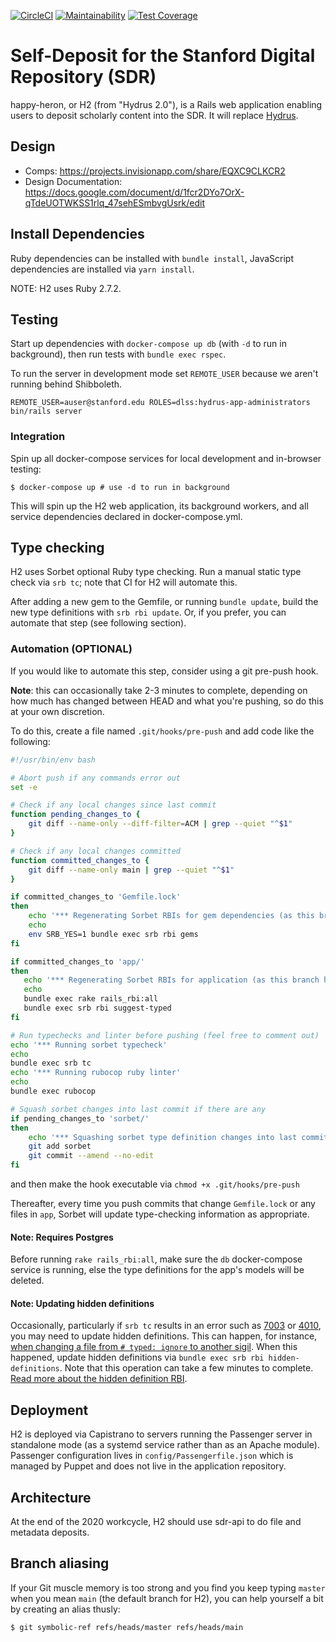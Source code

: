 [![CircleCI](https://circleci.com/gh/sul-dlss/happy-heron.svg?style=svg)](https://circleci.com/gh/sul-dlss/happy-heron)
[![Maintainability](https://api.codeclimate.com/v1/badges/3dbc6311e79b7045bed4/maintainability)](https://codeclimate.com/github/sul-dlss/happy-heron/maintainability)
[![Test Coverage](https://api.codeclimate.com/v1/badges/3dbc6311e79b7045bed4/test_coverage)](https://codeclimate.com/github/sul-dlss/happy-heron/test_coverage)

# Self-Deposit for the Stanford Digital Repository (SDR)

happy-heron, or H2 (from "Hydrus 2.0"), is a Rails web application enabling users to deposit scholarly content into the SDR. It will replace [Hydrus](https://github.com/sul-dlss/hydrus).

## Design

* Comps: https://projects.invisionapp.com/share/EQXC9CLKCR2
* Design Documentation: https://docs.google.com/document/d/1fcr2DYo7OrX-qTdeUOTWKSS1rlq_47sehESmbvgUsrk/edit

## Install Dependencies

Ruby dependencies can be installed with `bundle install`, JavaScript dependencies are installed via `yarn install`.

NOTE: H2 uses Ruby 2.7.2.

## Testing

Start up dependencies with `docker-compose up db` (with `-d` to run in background), then run tests with `bundle exec rspec`.

To run the server in development mode set `REMOTE_USER` because we aren't running behind Shibboleth.

```shell
REMOTE_USER=auser@stanford.edu ROLES=dlss:hydrus-app-administrators bin/rails server
```

### Integration

Spin up all docker-compose services for local development and in-browser testing:

```shell
$ docker-compose up # use -d to run in background
```

This will spin up the H2 web application, its background workers, and all service dependencies declared in docker-compose.yml.

## Type checking

H2 uses Sorbet optional Ruby type checking. Run a manual static type check via `srb tc`; note that CI for H2 will automate this.

After adding a new gem to the Gemfile, or running `bundle update`, build the new type definitions with `srb rbi update`. Or, if you prefer, you can automate that step (see following section).

### Automation (OPTIONAL)

If you would like to automate this step, consider using a git pre-push hook.

**Note**: this can occasionally take 2-3 minutes to complete, depending on how much has changed between HEAD and what you're pushing, so do this at your own discretion.

To do this, create a file named `.git/hooks/pre-push` and add code like the following:

```bash
#!/usr/bin/env bash

# Abort push if any commands error out
set -e

# Check if any local changes since last commit
function pending_changes_to {
    git diff --name-only --diff-filter=ACM | grep --quiet "^$1"
}

# Check if any local changes committed
function committed_changes_to {
    git diff --name-only main | grep --quiet "^$1"
}

if committed_changes_to 'Gemfile.lock'
then
    echo '*** Regenerating Sorbet RBIs for gem dependencies (as this branch has changed Gemfile.lock)'
    echo
    env SRB_YES=1 bundle exec srb rbi gems
fi

if committed_changes_to 'app/'
then
   echo '*** Regenerating Sorbet RBIs for application (as this branch has changed files in app/)'
   echo
   bundle exec rake rails_rbi:all
   bundle exec srb rbi suggest-typed
fi

# Run typechecks and linter before pushing (feel free to comment out)
echo '*** Running sorbet typecheck'
echo
bundle exec srb tc
echo '*** Running rubocop ruby linter'
echo
bundle exec rubocop

# Squash sorbet changes into last commit if there are any
if pending_changes_to 'sorbet/'
then
    echo '*** Squashing sorbet type definition changes into last commit'
    git add sorbet
    git commit --amend --no-edit
fi
```

and then make the hook executable via `chmod +x .git/hooks/pre-push`

Thereafter, every time you push commits that change `Gemfile.lock` or any files in `app`, Sorbet will update type-checking information as appropriate.

#### Note: Requires Postgres

Before running `rake rails_rbi:all`, make sure the `db` docker-compose service is running, else the type definitions for the app's models will be deleted.

#### Note: Updating hidden definitions

Occasionally, particularly if `srb tc` results in an error such as [7003](https://sorbet.org/docs/error-reference#7003) or [4010](https://sorbet.org/docs/error-reference#4010), you may need to update hidden definitions. This can happen, for instance, [when changing a file from `# typed: ignore` to another sigil](https://sorbet.org/docs/static#upgrading-a-file-from-ignore-to-any-other-sigil). When this happened, update hidden definitions via `bundle exec srb rbi hidden-definitions`. Note that this operation can take a few minutes to complete. [Read more about the hidden definition RBI](https://sorbet.org/docs/rbi#the-hidden-definition-rbi).

## Deployment

H2 is deployed via Capistrano to servers running the Passenger server in standalone mode (as a systemd service rather than as an Apache module). Passenger configuration lives in `config/Passengerfile.json` which is managed by Puppet and does not live in the application repository.

## Architecture

At the end of the 2020 workcycle, H2 should use sdr-api to do file and metadata deposits.

## Branch aliasing

If your Git muscle memory is too strong and you find you keep typing `master` when you mean `main` (the default branch for H2), you can help yourself a bit by creating an alias thusly:

```shell
$ git symbolic-ref refs/heads/master refs/heads/main
```
